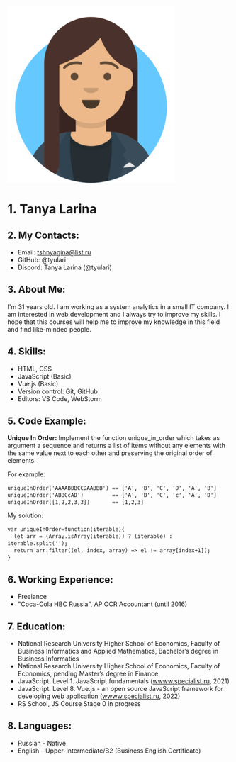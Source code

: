 ![Image](assets/img/avataaars.png)
# 1.	Tanya Larina
## 2.	My Contacts:
* Email: tshnyagina@list.ru
* GitHub: @tyulari
* Discord: Tanya Larina (@tyulari)

## 3.	About Me:

I'm 31 years old. I am working as a system analytics in a small IT company. I am interested in web development and I always try to improve my skills. I hope that this courses will help me to improve my knowledge in this field and find like-minded people.

## 4.	Skills:

* HTML, CSS
* JavaScript (Basic)
* Vue.js (Basic)
* Version control: Git, GitHub
* Editors: VS Code, WebStorm

## 5.	Code Example:

**Unique In Order:** Implement the function unique_in_order which takes as argument a sequence and returns a list of items without any elements with the same value next to each other and preserving the original order of elements.

For example:
```
uniqueInOrder('AAAABBBCCDAABBB') == ['A', 'B', 'C', 'D', 'A', 'B']
uniqueInOrder('ABBCcAD')         == ['A', 'B', 'C', 'c', 'A', 'D']
uniqueInOrder([1,2,2,3,3])       == [1,2,3]
```
My solution:
```
var uniqueInOrder=function(iterable){
  let arr = (Array.isArray(iterable)) ? (iterable) : iterable.split('');
  return arr.filter((el, index, array) => el != array[index+1]);
}
```
## 6.	Working Experience:
   * Freelance
   * "Coca-Cola HBC Russia", AP OCR Accountant (until 2016) 

## 7.	Education:

 * National Research University Higher School of Economics, Faculty of Business Informatics and Applied Mathematics,
Bachelor’s degree in Business Informatics
* National Research University Higher School of Economics, Faculty of Economics, pending Master’s degree in Finance
* JavaScript. Level 1. JavaScript fundamentals ([wwww.specialist.ru](https://www.specialist.ru/), 2021)
* JavaScript. Level 8. Vue.js - an open source JavaScript framework for developing web application ([wwww.specialist.ru](https://www.specialist.ru/), 2022)
* RS School, JS Course Stage 0 in progress

## 8.	Languages:
* Russian - Native
* English - Upper-Intermediate/B2 (Business English Certificate)
